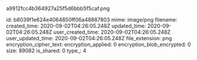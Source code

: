 a9912fcc4b364927a25f5d6bbb5f5caf.png

id: b8039f1e624e4064850ff06a48887803
mime: image/png
filename: 
created_time: 2020-09-02T04:26:05.248Z
updated_time: 2020-09-02T04:26:05.248Z
user_created_time: 2020-09-02T04:26:05.248Z
user_updated_time: 2020-09-02T04:26:05.248Z
file_extension: png
encryption_cipher_text: 
encryption_applied: 0
encryption_blob_encrypted: 0
size: 89082
is_shared: 0
type_: 4